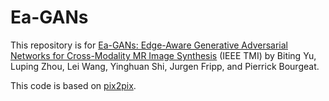 # Ea-GANs

This repository is for [Ea-GANs: Edge-Aware Generative Adversarial Networks for Cross-Modality MR Image Synthesis](https://ieeexplore.ieee.org/document/8629301) (IEEE TMI) by Biting Yu, Luping Zhou, Lei Wang, Yinghuan Shi, Jurgen Fripp, and Pierrick Bourgeat.

This code is based on [pix2pix](https://github.com/junyanz/pytorch-CycleGAN-and-pix2pix).
